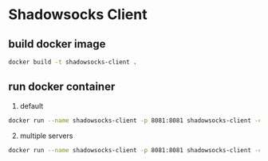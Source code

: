 # Shadowsocks Client

## build docker image
```bash
docker build -t shadowsocks-client .
```

## run docker container
1. default
```bash
docker run --name shadowsocks-client -p 8081:8081 shadowsocks-client -c configs.defualt.json
```

2. multiple servers
```bash
docker run --name shadowsocks-client -p 8081:8081 shadowsocks-client -c configs.multiple.server.json
```